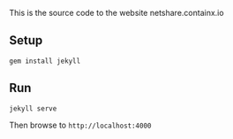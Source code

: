 This is the source code to the website netshare.containx.io

## Setup

```
gem install jekyll
```

## Run

```
jekyll serve
```

Then browse to `http://localhost:4000`
